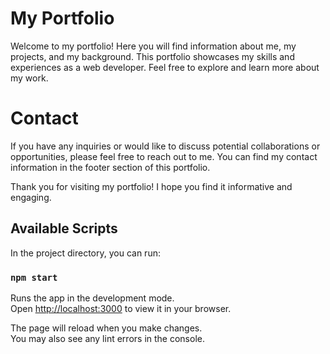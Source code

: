 # My Portfolio

Welcome to my portfolio! Here you will find information about me, my projects, and my background. This portfolio showcases my skills and experiences as a web developer. Feel free to explore and learn more about my work.
# Contact
If you have any inquiries or would like to discuss potential collaborations or opportunities, please feel free to reach out to me. You can find my contact information in the footer section of this portfolio.

Thank you for visiting my portfolio! I hope you find it informative and engaging.

## Available Scripts

In the project directory, you can run:

### `npm start`

Runs the app in the development mode.\
Open [http://localhost:3000](http://localhost:3000) to view it in your browser.

The page will reload when you make changes.\
You may also see any lint errors in the console.

